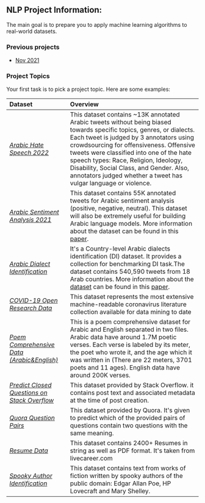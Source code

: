 ## NLP Project Information:
The main goal is to prepare you to apply machine learning algorithms to real-world datasets.

### Previous projects
- [Nov 2021](https://github.com/alielkassas/Teaching/blob/master/DataScience/projects/NLP/prev_projects2021(Nov).md)
### Project Topics
Your first task is to pick a project topic. Here are some examples:

| **Dataset** | Overview   |  
|:------|:-------|
| *[Arabic Hate Speech 2022](https://sites.google.com/view/arabichate2022/home)* | This dataset contains ~13K annotated Arabic tweets without being biased towards specific topics, genres, or dialects. Each tweet is judged by 3 annotators using crowdsourcing for offensiveness. Offensive tweets were classified into one of the hate speech types: Race, Religion, Ideology, Disability, Social Class, and Gender. Also, annotators judged whether a tweet has vulgar language or violence.|
| *[Arabic Sentiment Analysis 2021](https://www.kaggle.com/c/arabic-sentiment-analysis-2021-kaust/overview)* | This dataset contains 55K annotated tweets for Arabic sentiment analysis (positive, negative, neutral). This dataset will also be extremely useful for building Arabic language models. More information about the dataset can be found in this [paper](https://arxiv.org/abs/2011.00578).|
| *[Arabic Dialect Identification](https://drive.google.com/file/d/1-6kfN_hTaKvKyiYRvQWcIYdhWlODwTJq/view)* | It's a Country-level Arabic dialects identification (DI) dataset. It provides a collection for benchmarking DI task.The dataset contains 540,590 tweets from 18 Arab countries. More information about the [dataset](https://github.com/qcri/QADI) can be found in this [paper](https://paperswithcode.com/paper/qadi-arabic-dialect-identification-in-the).|
| *[COVID-19 Open Research Data](https://www.kaggle.com/allen-institute-for-ai/CORD-19-research-challenge)* | This dataset represents the most extensive machine-readable coronavirus literature collection available for data mining to date| 
| *[Poem Comprehensive Data (Arabic&English)](https://hci-lab.github.io/ArabicPoetry-1-Private/)* |  This is a poem comprehensive dataset for Arabic and English separated in two files. Arabic data have around 1.7M poetic verses. Each verse is labeled by its meter, the poet who wrote it, and the age which it was written in (There are 22 meters, 3701 poets and 11 ages). English data have around 200K verses.|
| *[Predict Closed Questions on Stack Overflow](https://www.kaggle.com/c/predict-closed-questions-on-stack-overflow/overview)* | This dataset provided by Stack Overflow. it contains post text and associated metadata at the time of post creation.|
| *[Quora Question Pairs](https://www.kaggle.com/c/quora-question-pairs/overview)* | This dataset provided by Quora. It's given to predict which of the provided pairs of questions contain two questions with the same meaning.|
| *[Resume Data](https://www.kaggle.com/snehaanbhawal/resume-dataset)* | This dataset contains 2400+ Resumes in string as well as PDF format. It's taken from livecareer.com|
| *[Spooky Author Identification](https://www.kaggle.com/c/spooky-author-identification/overview)* | This dataset contains text from works of fiction written by spooky authors of the public domain: Edgar Allan Poe, HP Lovecraft and Mary Shelley.|

